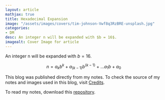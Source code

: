 ```yaml
---
layout: article
mathjax: true
title: Hexadecimal Expansion
image: "/assets/images/covers/tim-johnson-Vwf8q3RzBRE-unsplash.jpg"
categories:
- DM
desc: An integer n will be expanded with $b = 16$. 
imagealt: Cover Image for article
---
```


An integer n will be expanded with $b = 16$.
























































































































































































































































































































































































































$$n = {a_k}{b^k} + {a_{(k-1)}}{b^{(k-1)}} + \dots {a_1}{b} + a_0$$

























































































































































































































































































































































































































This blog was published directly from my notes.
To check the source of my notes and images used in this blog, visit <a href="/credits.html" target="_blank">Credits</a>.

To read my notes, download this <a href="https://github.com/bovem/CS" target="blank">repository</a>.